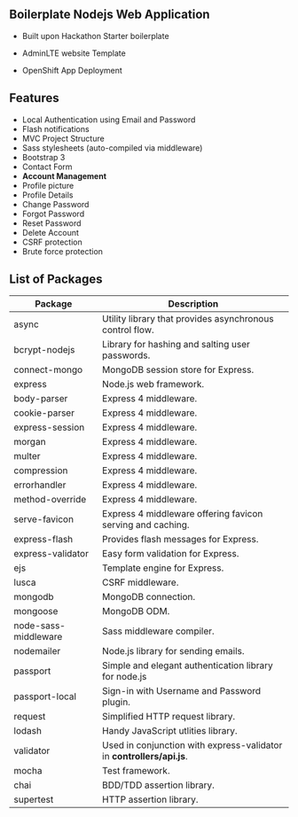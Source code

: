 Boilerplate Nodejs Web Application
-------------------------------------
 
 - Built upon Hackathon Starter boilerplate
 
 - AdminLTE website Template
 
 - OpenShift App Deployment

Features
--------

- Local Authentication using Email and Password
- Flash notifications
- MVC Project Structure
- Sass stylesheets (auto-compiled via middleware)
- Bootstrap 3
- Contact Form
- **Account Management**
 - Profile picture
 - Profile Details
 - Change Password
 - Forgot Password
 - Reset Password
 - Delete Account
- CSRF protection
- Brute force protection

List of Packages
----------------

| Package                         | Description                                                           |
| ------------------------------- | --------------------------------------------------------------------- |
| async                           | Utility library that provides asynchronous control flow.              |
| bcrypt-nodejs                   | Library for hashing and salting user passwords.                       |
| connect-mongo                   | MongoDB session store for Express.                                    |
| express                         | Node.js web framework.                                                |
| body-parser                     | Express 4 middleware.                                                 |
| cookie-parser                   | Express 4 middleware.                                                 |
| express-session                 | Express 4 middleware.                                                 |
| morgan                          | Express 4 middleware.                                                 |
| multer                          | Express 4 middleware.                                                 |
| compression                     | Express 4 middleware.                                                 |
| errorhandler                    | Express 4 middleware.                                                 |
| method-override                 | Express 4 middleware.                                                 |
| serve-favicon                   | Express 4 middleware offering favicon serving and caching.            |
| express-flash                   | Provides flash messages for Express.                                  |
| express-validator               | Easy form validation for Express.                                     |
| ejs                             | Template engine for Express.                                          |
| lusca                           | CSRF middleware.                                                      |
| mongodb						  | MongoDB connection.                                                   |
| mongoose                        | MongoDB ODM.                                                          |
| node-sass-middleware            | Sass middleware compiler.                                             |
| nodemailer                      | Node.js library for sending emails.                                   |
| passport                        | Simple and elegant authentication library for node.js                 |
| passport-local                  | Sign-in with Username and Password plugin.                            |
| request                         | Simplified HTTP request library.                                      |
| lodash                          | Handy JavaScript utlities library.                                    |
| validator                       | Used in conjunction with express-validator in **controllers/api.js**. |
| mocha                           | Test framework.                                                       |
| chai                            | BDD/TDD assertion library.                                            |
| supertest                       | HTTP assertion library.                                               |
